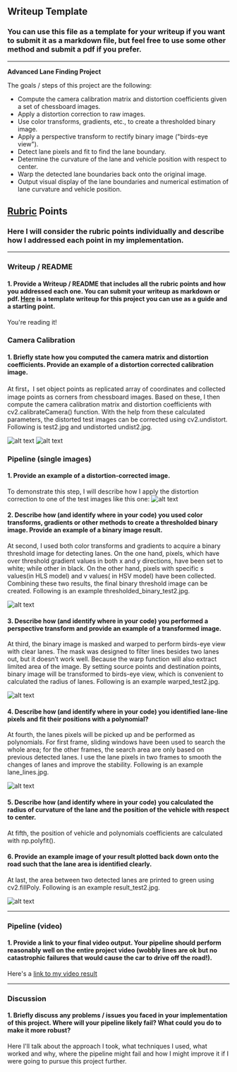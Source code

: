 ## Writeup Template

### You can use this file as a template for your writeup if you want to submit it as a markdown file, but feel free to use some other method and submit a pdf if you prefer.

---

**Advanced Lane Finding Project**

The goals / steps of this project are the following:

* Compute the camera calibration matrix and distortion coefficients given a set of chessboard images.
* Apply a distortion correction to raw images.
* Use color transforms, gradients, etc., to create a thresholded binary image.
* Apply a perspective transform to rectify binary image ("birds-eye view").
* Detect lane pixels and fit to find the lane boundary.
* Determine the curvature of the lane and vehicle position with respect to center.
* Warp the detected lane boundaries back onto the original image.
* Output visual display of the lane boundaries and numerical estimation of lane curvature and vehicle position.

[//]: # (Image References)

[image1]: ./output_images/undist2.jpg "Undistorted"
[image2]: ./output_images/test2.jpg "Road Transformed"
[image3]: ./output_images/thresholded_binary-test2.jpg "Binary Example"
[image4]: ./output_images/warped-test2.jpg "Warp Example"
[image5]: ./output_images/lane_lines.jpg "Fit Visual"
[image6]: ./output_images/result_test2.jpg "Output"
[image7]: ./output_images/calibration2.jpg "Distored"
[video1]: ./project_result.mp4 "Video"

## [Rubric](https://review.udacity.com/#!/rubrics/571/view) Points

### Here I will consider the rubric points individually and describe how I addressed each point in my implementation.  

---

### Writeup / README

#### 1. Provide a Writeup / README that includes all the rubric points and how you addressed each one.  You can submit your writeup as markdown or pdf.  [Here](https://github.com/udacity/CarND-Advanced-Lane-Lines/blob/master/writeup_template.md) is a template writeup for this project you can use as a guide and a starting point.  

You're reading it!

### Camera Calibration

#### 1. Briefly state how you computed the camera matrix and distortion coefficients. Provide an example of a distortion corrected calibration image.

At first，I set object points as replicated array of coordinates and collected image points as corners from chessboard images. Based on these, I then compute the camera calibration matrix and distortion coefficients with cv2.calibrateCamera()  function. With the help from these calculated parameters,  the distorted test images can be corrected using cv2.undistort. Following is test2.jpg and undistorted undist2.jpg.

![alt text][image7]
![alt text][image1]

### Pipeline (single images)

#### 1. Provide an example of a distortion-corrected image.

To demonstrate this step, I will describe how I apply the distortion correction to one of the test images like this one:
![alt text][image2]

#### 2. Describe how (and identify where in your code) you used color transforms, gradients or other methods to create a thresholded binary image.  Provide an example of a binary image result.

At second, I used both color transforms and gradients to acquire a binary threshold image for detecting lanes.  On the one hand, pixels,  which have over threshold gradient values in both x and y directions, have been set to white; while other in black. On the other hand,  pixels with specific s values(in HLS model) and v values( in HSV model) have been collected. Combining these two results, the final binary threshold image can be created. Following is an example thresholded_binary_test2.jpg.


![alt text][image3]

#### 3. Describe how (and identify where in your code) you performed a perspective transform and provide an example of a transformed image.

At third,  the binary image is masked and warped to perform birds-eye view with clear lanes. The mask was designed to filter lines besides two lanes out, but it doesn’t work well. Because the warp function will also extract limited area of the image. By setting source points and destination points, binary image will be transformed to birds-eye view, which is convenient to calculated the radius of lanes. Following is an example warped_test2.jpg.


![alt text][image4]

#### 4. Describe how (and identify where in your code) you identified lane-line pixels and fit their positions with a polynomial?

At fourth, the lanes pixels will be picked up and be performed as polynomials. For first frame,  sliding windows have been used to search the whole area; for the other frames, the search area are only based on previous detected lanes. I use the lane pixels in two frames to smooth the changes of lanes and improve the stability. Following is an example lane_lines.jpg.

![alt text][image5]

#### 5. Describe how (and identify where in your code) you calculated the radius of curvature of the lane and the position of the vehicle with respect to center.

At fifth, the position of vehicle and  polynomials coefficients are calculated with np.polyfit().


#### 6. Provide an example image of your result plotted back down onto the road such that the lane area is identified clearly.

At last,  the area between two detected lanes are printed to green using cv2.fillPoly. Following is an example result_test2.jpg.

![alt text][image6]

---

### Pipeline (video)

#### 1. Provide a link to your final video output.  Your pipeline should perform reasonably well on the entire project video (wobbly lines are ok but no catastrophic failures that would cause the car to drive off the road!).

Here's a [link to my video result](./project_result.mp4)

---

### Discussion

#### 1. Briefly discuss any problems / issues you faced in your implementation of this project.  Where will your pipeline likely fail?  What could you do to make it more robust?

Here I'll talk about the approach I took, what techniques I used, what worked and why, where the pipeline might fail and how I might improve it if I were going to pursue this project further.  
